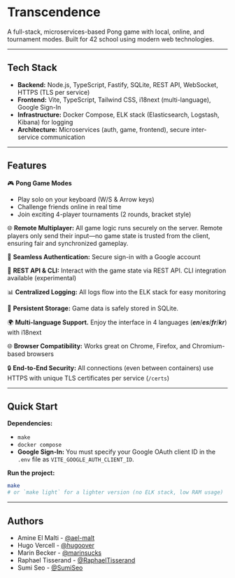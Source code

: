 # Transcendence

A full-stack, microservices-based Pong game with local, online, and tournament modes. Built for 42 school using modern web technologies.

---

## Tech Stack

- **Backend:** Node.js, TypeScript, Fastify, SQLite, REST API, WebSocket, HTTPS (TLS per service)
- **Frontend:** Vite, TypeScript, Tailwind CSS, i18next (multi-language), Google Sign-In
- **Infrastructure:** Docker Compose, ELK stack (Elasticsearch, Logstash, Kibana) for logging
- **Architecture:** Microservices (auth, game, frontend), secure inter-service communication

---

## Features

🎮 **Pong Game Modes**  
- Play solo on your keyboard (W/S & Arrow keys)
- Challenge friends online in real time
- Join exciting 4-player tournaments (2 rounds, bracket style)

🌐 **Remote Multiplayer:** All game logic runs securely on the server. Remote players only send their input—no game state is trusted from the client, ensuring fair and synchronized gameplay.

🔐 **Seamless Authentication:** Secure sign-in with a Google account

🔗 **REST API & CLI:** Interact with the game state via REST API. CLI integration available (experimental)

📊 **Centralized Logging:** All logs flow into the ELK stack for easy monitoring

💾 **Persistent Storage:** Game data is safely stored in SQLite.

🌍 **Multi-language Support.** Enjoy the interface in 4 languages (**_en_**/**_es_**/**_fr_**/**_kr_**) with i18next

🌐 **Browser Compatibility:** Works great on Chrome, Firefox, and Chromium-based browsers

🔒 **End-to-End Security:** All connections (even between containers) use HTTPS with unique TLS certificates per service (`/certs`)

---

## Quick Start

**Dependencies:**  
- `make`
- `docker compose`
- **Google Sign-In:** You must specify your Google OAuth client ID in the `.env` file as `VITE_GOOGLE_AUTH_CLIENT_ID`.

**Run the project:**
```bash
make
# or `make light` for a lighter version (no ELK stack, low RAM usage)
```

---

## Authors

- Amine El Malti - [@ael-malt](https://github.com/ael-malt)
- Hugo Vercell - [@hugoover](https://github.com/hugoover)
- Marin Becker - [@marinsucks](https://github.com/marinsucks)
- Raphael Tisserand - [@RaphaelTisserand](https://github.com/RaphaelTisserand)
- Sumi Seo - [@SumiSeo](https://github.com/SumiSeo)
